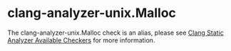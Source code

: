 clang-analyzer-unix.Malloc
==========================

The clang-analyzer-unix.Malloc check is an alias, please see [Clang
Static Analyzer Available
Checkers](https://clang.llvm.org/docs/analyzer/checkers.html#unix-malloc)
for more information.
